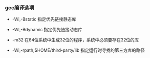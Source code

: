 ### gcc编译选项

* -Wl,-Bstatic 	指定优先链接静态库

* -Wl,-Bdynamic 指定优先链接动态库

* -m32 在64位系统中生成32位的程序，系统中必须要存在32位的库

* -Wl,-rpath,$HOME/third-party/lib 指定运行时寻找的第三方库的路径
